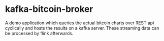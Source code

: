 # kafka-bitcoin-broker
A demo application which queries the actual bitcoin charts over REST api cyclically and hosts the results on a kafka server.
These streaming data can be processed by flink afterwards.
